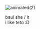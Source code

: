 ![animated(2)](https://github.com/user-attachments/assets/37f5c3b6-bdb4-4287-b3a3-f2a5c2d13211)
<p>baul she / it<br>
i like teto :D</p>
